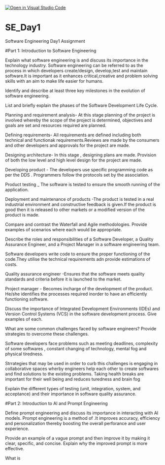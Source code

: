 [![Open in Visual Studio Code](https://classroom.github.com/assets/open-in-vscode-2e0aaae1b6195c2367325f4f02e2d04e9abb55f0b24a779b69b11b9e10269abc.svg)](https://classroom.github.com/online_ide?assignment_repo_id=18468334&assignment_repo_type=AssignmentRepo)
# SE_Day1
Software Engineering Day1 Assignment

#Part 1: Introduction to Software Engineering

Explain what software engineering is and discuss its importance in the technology industry.
Software engineering can be referred to as the process in which developers create/design, develop,test and maintain software.It is important as it enhances critical,creative and problem solving skills with an aim to make life easier for humans.


Identify and describe at least three key milestones in the evolution of software engineering.


List and briefly explain the phases of the Software Development Life Cycle.

Planning and requirement analysis- At this stage planning of the project is involved whereby the scope of the project is determined, objectives and goals are set and resources required are planned.

Defining requirements- All requirements are defined including both technical and functionak requirements.Reviews are made by the consumers and other developers and approvals for the project are made.

Designing architecture- In this stage , designing plans are made. Provision of both the low level and high level design for the project are made.

Developing product - The developers use specific programming code as per the DDS . Programmers follow the protocols set by the association.

Product testing _ The software is tested to ensure the smooth running of the application.

Deployment and maintenance of products -The product is tested in a real industrial environment and constructive feedback is given.If the product is good then it is released to other markets or a modified version of the product is made.

Compare and contrast the Waterfall and Agile methodologies. Provide examples of scenarios where each would be appropriate.


Describe the roles and responsibilities of a Software Developer, a Quality Assurance Engineer, and a Project Manager in a software engineering team.

Software developers write code to ensure the proper functioning of the code.They utilise the technical requirements adn provide estimations of costs.

Quality assurance engineer -Ensures that the software meets quality standards and criteria before it is launched to the market.

Project manager - Becomes incharge of the development of the product. He/she identifies the processes required inorder to have an efficiently functioning software.  

Discuss the importance of Integrated Development Environments (IDEs) and Version Control Systems (VCS) in the software development process. Give examples of each.


What are some common challenges faced by software engineers? Provide strategies to overcome these challenges.

Software developers face problems such as meeting deadlines, complexity of some softwares , constant changing of technology, mental fog and physical tiredness.

Strrategies that may be used in order to curb this challenges is engaging in collaborative spaces wherby engineers help each other to create softwares and find solutions to the existing problems. Taking health breaks are important for their well being and reduces turedness and brain fog


Explain the different types of testing (unit, integration, system, and acceptance) and their importance in software quality assurance.


#Part 2: Introduction to AI and Prompt Engineering


Define prompt engineering and discuss its importance in interacting with AI models.
Prompt engineering is a method of .It improves accuracy, efficiency and personalization thereby boosting the overall perforance and user experience.


Provide an example of a vague prompt and then improve it by making it clear, specific, and concise. Explain why the improved prompt is more effective.

What is 
